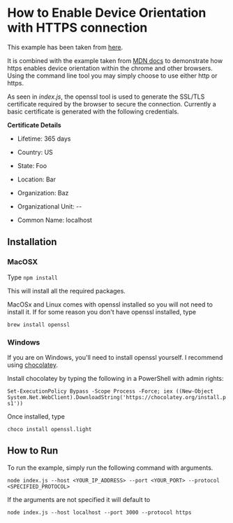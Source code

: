 # How to Enable Device Orientation with HTTPS connection

This example has been taken from [here](https://blog.usejournal.com/securing-node-js-apps-with-ssl-tls-b3570dbf84a5).

It is combined with the example taken from [MDN docs](https://developer.mozilla.org/en-US/docs/Web/API/Detecting_device_orientation) to demonstrate how https enables device orientation within the chrome and other browsers. Using the command line tool you may simply choose to use either http or https.

As seen in *index.js*, the openssl tool is used to generate the SSL/TLS certificate required by the browser to secure the connection. Currently a basic certificate is generated with the following credentials. 


**Certificate Details**
- Lifetime: 365 days

- Country: US
- State: Foo
- Location: Bar
- Organization: Baz
- Organizational Unit: --
- Common Name: localhost

## Installation
### MacOSX

Type `npm install`

This will install all the required packages.

MacOSx and Linux comes with openssl installed so you will not need to install it. If for some reason you don't have openssl installed, type 

`brew install openssl`

### Windows

If you are on Windows, you'll need to install openssl yourself. I recommend using [chocolatey](https://chocolatey.org/).

Install chocolatey by typing the following in a PowerShell with admin rights:

`Set-ExecutionPolicy Bypass -Scope Process -Force; iex ((New-Object System.Net.WebClient).DownloadString('https://chocolatey.org/install.ps1'))`

Once installed, type 

`choco install openssl.light`

## How to Run 

To run the example, simply run the following command with arguments. 

`node index.js --host <YOUR_IP_ADDRESS> --port <YOUR_PORT> --protocol <SPECIFIED_PROTOCOL>`

If the arguments are not specified it will default to 

`node index.js --host localhost --port 3000 --protocol https`